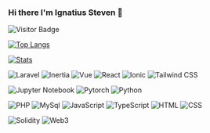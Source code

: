 ### Hi there I'm Ignatius Steven 👋 <a href="https://github.com/KriezAlf"></a>
![Visitor Badge](https://visitor-badge.laobi.icu/badge?page_id=KriezAlf.about-me)

[![Top Langs](https://github-readme-stats.vercel.app/api/top-langs/?username=KriezAlf&hide=asp.net&layout=compact&theme=tokyonight&hide_border=true&langs_count=10&title_color=22a4b3&custom_title=Top%20Languages)](https://github.com/KriezAlf)

[![Stats](https://github-readme-stats.vercel.app/api?username=KriezAlf&theme=tokyonight&hide_border=true&custom_title=Tius%27s%20GitHub%20Stats&title_color=22a4b3&count_private=true&show_icons=true)](https://github.com/KriezAlf)

![Laravel](https://img.shields.io/badge/-Laravel-ffdedb?style=flat&logo=Laravel)
![Inertia](https://img.shields.io/badge/-Inertia-e0e0e0?style=flat&logo=inertia)
![Vue](https://img.shields.io/badge/-Vue-01735a?style=flat&logo=vuedotjs)
![React](https://img.shields.io/badge/-React-023e6b?style=flat&logo=react&logoColor=b3f7ff)
![Ionic](https://img.shields.io/badge/-Ionic-035063?style=flat&logo=ionic&logoColor=d4eafa)
![Tailwind CSS](https://img.shields.io/badge/-TailwindCSS-black?style=flat&logo=tailwindcss&logoColor=06B6D4)

![Jupyter Notebook](https://img.shields.io/badge/-Jupyter_Notebook-663304?style=flat&logo=jupyter)
![Pytorch](https://img.shields.io/badge/-Pytorch-pink?style=flat&logo=Pytorch)
![Python](https://img.shields.io/badge/-Python-f7cd14?style=flat&logo=Python&logoColor=blue&color=f7cd14)

![PHP](https://img.shields.io/badge/-PHP-1e0257?style=flat&logo=php&logoColor=7c60b5)
![MySql](https://img.shields.io/badge/-MySql-d4d4d4?style=flat&logo=mysql&logoColor=4479A1)
![JavaScript](https://img.shields.io/badge/-JavaScript-black?style=flat&logo=javascript&logoColor=yellow)
![TypeScript](https://img.shields.io/badge/-TypeScript-dcdcde?style=flat&logo=Typescript&logoColor=3178C6)
![HTML](https://img.shields.io/badge/-HTML-ffdbb0?style=flat&logo=html5&logoColor=de7b02)
![CSS](https://img.shields.io/badge/-CSS-9ae4fc?style=flat&logo=Css3&logoColor=2a96f5)

![Solidity](https://img.shields.io/badge/-Solidity-d4d4d4?style=flat&logo=Solidity&logoColor=363636)
![Web3](https://img.shields.io/badge/-Web3.js-black?style=flat&logo=Web3.js&logoColor=F16822)
